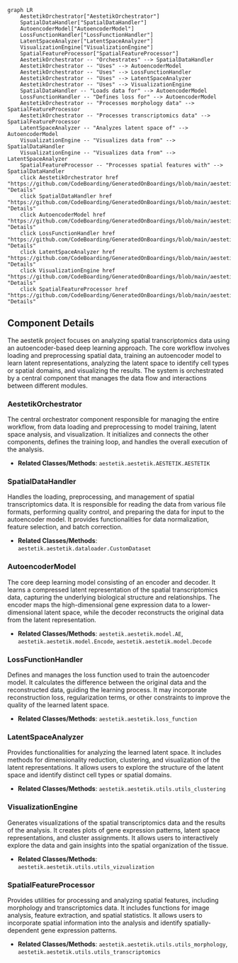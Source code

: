 ```mermaid
graph LR
    AestetikOrchestrator["AestetikOrchestrator"]
    SpatialDataHandler["SpatialDataHandler"]
    AutoencoderModel["AutoencoderModel"]
    LossFunctionHandler["LossFunctionHandler"]
    LatentSpaceAnalyzer["LatentSpaceAnalyzer"]
    VisualizationEngine["VisualizationEngine"]
    SpatialFeatureProcessor["SpatialFeatureProcessor"]
    AestetikOrchestrator -- "Orchestrates" --> SpatialDataHandler
    AestetikOrchestrator -- "Uses" --> AutoencoderModel
    AestetikOrchestrator -- "Uses" --> LossFunctionHandler
    AestetikOrchestrator -- "Uses" --> LatentSpaceAnalyzer
    AestetikOrchestrator -- "Uses" --> VisualizationEngine
    SpatialDataHandler -- "Loads data for" --> AutoencoderModel
    LossFunctionHandler -- "Defines loss for" --> AutoencoderModel
    AestetikOrchestrator -- "Processes morphology data" --> SpatialFeatureProcessor
    AestetikOrchestrator -- "Processes transcriptomics data" --> SpatialFeatureProcessor
    LatentSpaceAnalyzer -- "Analyzes latent space of" --> AutoencoderModel
    VisualizationEngine -- "Visualizes data from" --> SpatialDataHandler
    VisualizationEngine -- "Visualizes data from" --> LatentSpaceAnalyzer
    SpatialFeatureProcessor -- "Processes spatial features with" --> SpatialDataHandler
    click AestetikOrchestrator href "https://github.com/CodeBoarding/GeneratedOnBoardings/blob/main/aestetik/AestetikOrchestrator.md" "Details"
    click SpatialDataHandler href "https://github.com/CodeBoarding/GeneratedOnBoardings/blob/main/aestetik/SpatialDataHandler.md" "Details"
    click AutoencoderModel href "https://github.com/CodeBoarding/GeneratedOnBoardings/blob/main/aestetik/AutoencoderModel.md" "Details"
    click LossFunctionHandler href "https://github.com/CodeBoarding/GeneratedOnBoardings/blob/main/aestetik/LossFunctionHandler.md" "Details"
    click LatentSpaceAnalyzer href "https://github.com/CodeBoarding/GeneratedOnBoardings/blob/main/aestetik/LatentSpaceAnalyzer.md" "Details"
    click VisualizationEngine href "https://github.com/CodeBoarding/GeneratedOnBoardings/blob/main/aestetik/VisualizationEngine.md" "Details"
    click SpatialFeatureProcessor href "https://github.com/CodeBoarding/GeneratedOnBoardings/blob/main/aestetik/SpatialFeatureProcessor.md" "Details"
```

## Component Details

The aestetik project focuses on analyzing spatial transcriptomics data using an autoencoder-based deep learning approach. The core workflow involves loading and preprocessing spatial data, training an autoencoder model to learn latent representations, analyzing the latent space to identify cell types or spatial domains, and visualizing the results. The system is orchestrated by a central component that manages the data flow and interactions between different modules.

### AestetikOrchestrator
The central orchestrator component responsible for managing the entire workflow, from data loading and preprocessing to model training, latent space analysis, and visualization. It initializes and connects the other components, defines the training loop, and handles the overall execution of the analysis.
- **Related Classes/Methods**: `aestetik.aestetik.AESTETIK.AESTETIK`

### SpatialDataHandler
Handles the loading, preprocessing, and management of spatial transcriptomics data. It is responsible for reading the data from various file formats, performing quality control, and preparing the data for input to the autoencoder model. It provides functionalities for data normalization, feature selection, and batch correction.
- **Related Classes/Methods**: `aestetik.aestetik.dataloader.CustomDataset`

### AutoencoderModel
The core deep learning model consisting of an encoder and decoder. It learns a compressed latent representation of the spatial transcriptomics data, capturing the underlying biological structure and relationships. The encoder maps the high-dimensional gene expression data to a lower-dimensional latent space, while the decoder reconstructs the original data from the latent representation.
- **Related Classes/Methods**: `aestetik.aestetik.model.AE`, `aestetik.aestetik.model.Encode`, `aestetik.aestetik.model.Decode`

### LossFunctionHandler
Defines and manages the loss function used to train the autoencoder model. It calculates the difference between the original data and the reconstructed data, guiding the learning process. It may incorporate reconstruction loss, regularization terms, or other constraints to improve the quality of the learned latent space.
- **Related Classes/Methods**: `aestetik.aestetik.loss_function`

### LatentSpaceAnalyzer
Provides functionalities for analyzing the learned latent space. It includes methods for dimensionality reduction, clustering, and visualization of the latent representations. It allows users to explore the structure of the latent space and identify distinct cell types or spatial domains.
- **Related Classes/Methods**: `aestetik.aestetik.utils.utils_clustering`

### VisualizationEngine
Generates visualizations of the spatial transcriptomics data and the results of the analysis. It creates plots of gene expression patterns, latent space representations, and cluster assignments. It allows users to interactively explore the data and gain insights into the spatial organization of the tissue.
- **Related Classes/Methods**: `aestetik.aestetik.utils.utils_vizualization`

### SpatialFeatureProcessor
Provides utilities for processing and analyzing spatial features, including morphology and transcriptomics data. It includes functions for image analysis, feature extraction, and spatial statistics. It allows users to incorporate spatial information into the analysis and identify spatially-dependent gene expression patterns.
- **Related Classes/Methods**: `aestetik.aestetik.utils.utils_morphology`, `aestetik.aestetik.utils.utils_transcriptomics`